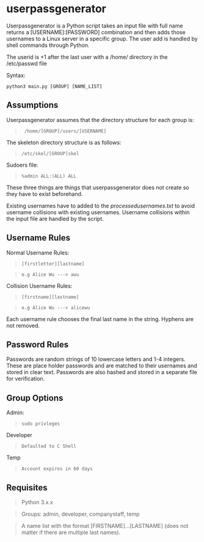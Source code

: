 # userpassgenerator
Userpassgenerator is a Python script takes an input file with full name returns a [USERNAME]:[PASSWORD] combination and then adds those usernames to a Linux server in a specific group. The user add is handled by shell commands through Python. 

The userid is +1 after the last user with a /home/ directory in the /etc/passwd file

Syntax:

``` python3 main.py [GROUP] [NAME_LIST] ```

## Assumptions
Userpassgenerator assumes that the directory structure for each group is:

> ```  /home/[GROUP]/users/[USERNAME] ```

The skeleton directory structure is as follows:

>  ``` /etc/skel/[GROUP]skel ```

Sudoers file:
> ``` %admin ALL:(ALL) ALL ```

These three things are things that userpassgenerator does not create so they have to exist beforehand.

Existing usernames have to added to the <i>processedusernames.txt</i> to avoid username collisions with existing usernames. 
Username collisions within the input file are handled by the script.

## Username Rules
Normal Username Rules:
> ``` [firstletter][lastname] ```

> ``` e.g Alice Wu ---> awu ```

Collision Username Rules:
> ``` [firstname][lastname] ```

> ``` e.g Alice Wu ---> alicewu ```

Each username rule chooses the final last name in the string. Hyphens are not removed.

## Password Rules
Passwords are random strings of 10 lowercase letters and 1-4 integers. These are place holder passwords and are matched to their usernames and stored in clear text. 
Passwords are also hashed and stored in a separate file for verification. 

## Group Options
Admin:
> ``` sudo privleges ```

Developer
> ``` Defaulted to C Shell ```

Temp
> ``` Account expires in 60 days ```

## Requisites 

> Python 3.x.x

> Groups: admin, developer, companystaff, temp

> A name list with the format [FIRSTNAME]...[LASTNAME] (does not matter if there are multiple last names).
